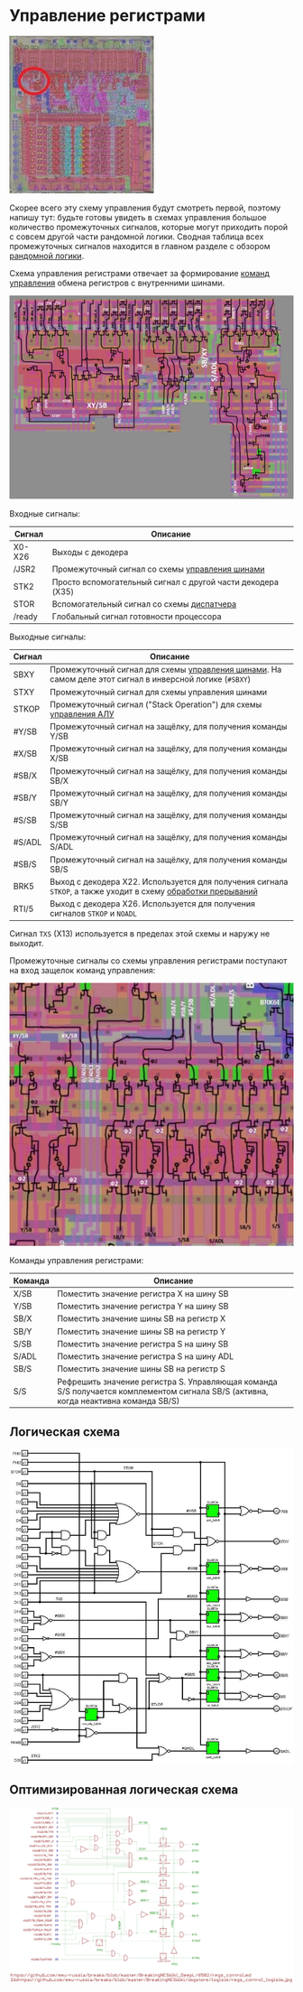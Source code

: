 # Управление регистрами

![6502_locator_regs_control](/BreakingNESWiki/imgstore/6502/6502_locator_regs_control.jpg)

Скорее всего эту схему управления будут смотреть первой, поэтому напишу тут: будьте готовы увидеть в схемах управления большое количество промежуточных сигналов, которые могут приходить порой с совсем другой части рандомной логики. Сводная таблица всех промежуточных сигналов находится в главном разделе с обзором [рандомной логики](random_logic.md).

Схема управления регистрами отвечает за формирование [команд управления](context_control.md) обмена регистров с внутренними шинами.

![regs_control](/BreakingNESWiki/imgstore/regs_control.jpg)

Входные сигналы:

|Сигнал|Описание|
|---|---|
|X0-X26|Выходы с декодера|
|/JSR2|Промежуточный сигнал со схемы [управления шинами](bus_control.md)|
|STK2|Просто вспомогательный сигнал с другой части декодера (X35)|
|STOR|Вспомогательный сигнал со схемы [диспатчера](dispatch.md)|
|/ready|Глобальный сигнал готовности процессора|

Выходные сигналы:

|Сигнал|Описание|
|---|---|
|SBXY|Промежуточный сигнал для схемы [управления шинами](bus_control.md). На самом деле этот сигнал в инверсной логике (`#SBXY`)|
|STXY|Промежуточный сигнал для схемы управления шинами|
|STKOP|Промежуточный сигнал ("Stack Operation") для схемы [управления АЛУ](alu_control.md)|
|#Y/SB|Промежуточный сигнал на защёлку, для получения команды Y/SB|
|#X/SB|Промежуточный сигнал на защёлку, для получения команды X/SB|
|#SB/X|Промежуточный сигнал на защёлку, для получения команды SB/X|
|#SB/Y|Промежуточный сигнал на защёлку, для получения команды SB/Y|
|#S/SB|Промежуточный сигнал на защёлку, для получения команды S/SB|
|#S/ADL|Промежуточный сигнал на защёлку, для получения команды S/ADL|
|#SB/S|Промежуточный сигнал на защёлку, для получения команды SB/S|
|BRK5|Выход с декодера X22. Используется для получения сигнала `STKOP`, а также уходит в схему [обработки прерываний](interrupts.md)|
|RTI/5|Выход с декодера X26. Используется для получения сигналов `STKOP` и `NOADL`|

Сигнал `TXS` (X13) используется в пределах этой схемы и наружу не выходит.

Промежуточные сигналы со схемы управления регистрами поступают на вход защелок команд управления:

![regs_control_commands_tran](/BreakingNESWiki/imgstore/regs_control_commands_tran.jpg)

Команды управления регистрами:

|Команда|Описание|
|---|---|
|X/SB|Поместить значение регистра X на шину SB|
|Y/SB|Поместить значение регистра Y на шину SB|
|SB/X|Поместить значение шины SB на регистр X|
|SB/Y|Поместить значение шины SB на регистр Y|
|S/SB|Поместить значение регистра S на шину SB|
|S/ADL|Поместить значение регистра S на шину ADL|
|SB/S|Поместить значение шины SB на регистр S|
|S/S|Рефрешить значение регистра S. Управляющая команда S/S получается комплементом сигнала SB/S (активна, когда неактивна команда SB/S)|

## Логическая схема

![regs_control_logisim](/BreakingNESWiki/imgstore/logisim/regs_control_logisim.jpg)

## Оптимизированная логическая схема

![26_regs_control_logisim](/BreakingNESWiki/imgstore/6502/ttlworks/26_regs_control_logisim.png)
